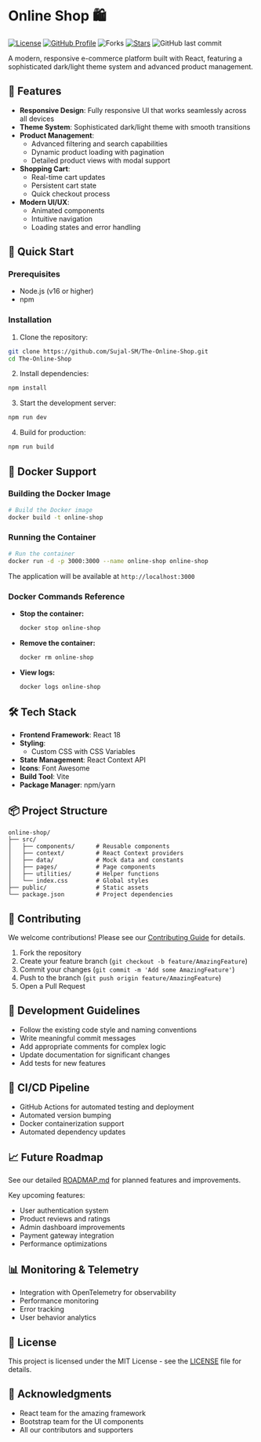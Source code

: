 # Online Shop 🛍️
[![License](https://img.shields.io/badge/License-MIT-green.svg)](LICENSE)
[![GitHub Profile](https://img.shields.io/badge/GitHub-iemafzalhassan-blue?logo=github&style=flat)](https://github.com/iemafzalhassan)
![Forks](https://img.shields.io/github/forks/iemafzalhassan/online_shop)
[![Stars](https://img.shields.io/github/stars/iemafzalhassan/online_shop)](https://github.com/iemafzalhassan/online_shop)
![GitHub last commit](https://img.shields.io/github/last-commit/iemafzalhassan/easyshop?color=red)
<p align="center">


A modern, responsive e-commerce platform built with React, featuring a sophisticated dark/light theme system and advanced product management.




## 🌟 Features

- **Responsive Design**: Fully responsive UI that works seamlessly across all devices
- **Theme System**: Sophisticated dark/light theme with smooth transitions
- **Product Management**: 
  - Advanced filtering and search capabilities
  - Dynamic product loading with pagination
  - Detailed product views with modal support
- **Shopping Cart**: 
  - Real-time cart updates
  - Persistent cart state
  - Quick checkout process
- **Modern UI/UX**:
  - Animated components
  - Intuitive navigation
  - Loading states and error handling

## 🚀 Quick Start

### Prerequisites

- Node.js (v16 or higher)
- npm

### Installation

1. Clone the repository:
```bash
git clone https://github.com/Sujal-SM/The-Online-Shop.git
cd The-Online-Shop
```

2. Install dependencies:
```bash
npm install
```

3. Start the development server:
```bash
npm run dev
```

4. Build for production:
```bash
npm run build
```

## 🐳 Docker Support

### Building the Docker Image

```bash
# Build the Docker image
docker build -t online-shop 
```

### Running the Container

```bash
# Run the container
docker run -d -p 3000:3000 --name online-shop online-shop
```

The application will be available at `http://localhost:3000`

### Docker Commands Reference

- **Stop the container:**
  ```bash
  docker stop online-shop
  ```

- **Remove the container:**
  ```bash
  docker rm online-shop
  ```

- **View logs:**
  ```bash
  docker logs online-shop
  ```

## 🛠️ Tech Stack

- **Frontend Framework**: React 18
- **Styling**: 
  - Custom CSS with CSS Variables
- **State Management**: React Context API
- **Icons**: Font Awesome
- **Build Tool**: Vite
- **Package Manager**: npm/yarn

## 📦 Project Structure

```
online-shop/
├── src/
│   ├── components/      # Reusable components
│   ├── context/         # React Context providers
│   ├── data/            # Mock data and constants
│   ├── pages/           # Page components
│   ├── utilities/       # Helper functions
│   └── index.css        # Global styles
├── public/              # Static assets
└── package.json         # Project dependencies
```

## 🤝 Contributing

We welcome contributions! Please see our [Contributing Guide](CONTRIBUTING.md) for details.

1. Fork the repository
2. Create your feature branch (`git checkout -b feature/AmazingFeature`)
3. Commit your changes (`git commit -m 'Add some AmazingFeature'`)
4. Push to the branch (`git push origin feature/AmazingFeature`)
5. Open a Pull Request

## 📝 Development Guidelines

- Follow the existing code style and naming conventions
- Write meaningful commit messages
- Add appropriate comments for complex logic
- Update documentation for significant changes
- Add tests for new features

## 🔄 CI/CD Pipeline

- GitHub Actions for automated testing and deployment
- Automated version bumping
- Docker containerization support
- Automated dependency updates

## 📈 Future Roadmap

See our detailed [ROADMAP.md](ROADMAP.md) for planned features and improvements.

Key upcoming features:
- User authentication system
- Product reviews and ratings
- Admin dashboard improvements
- Payment gateway integration
- Performance optimizations

## 📊 Monitoring & Telemetry

- Integration with OpenTelemetry for observability
- Performance monitoring
- Error tracking
- User behavior analytics


## 📄 License

This project is licensed under the MIT License - see the [LICENSE](LICENSE) file for details.

## 🙏 Acknowledgments

- React team for the amazing framework
- Bootstrap team for the UI components
- All our contributors and supporters
